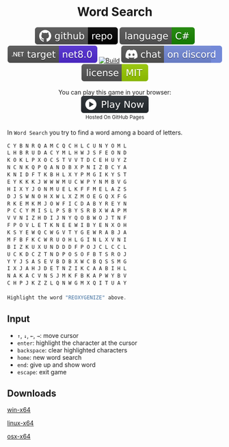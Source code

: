 <h1 align="center">
	Word Search
</h1>

<p align="center">
	<a href="https://github.com/dotnet/dotnet-console-games"><img src="../../.github/resources/github-repo-black.svg" alt="GitHub repo"></a>
	<a href="https://docs.microsoft.com/en-us/dotnet/csharp/"><img src="../../.github/resources/language-csharp.svg" alt="Language C#"></a>
	<a href="https://dotnet.microsoft.com/download"><img src="../../.github/resources/dotnet-badge.svg" title="Target Framework" alt="Target Framework"></a>
	<a href="https://github.com/dotnet/dotnet-console-games/actions"><img src="https://github.com/dotnet/dotnet-console-games/workflows/Word%20Search%20Build/badge.svg" title="Goto Build" alt="Build"></a>
	<a href="https://discord.gg/4XbQbwF"><img src="../../.github/resources/discord-badge.svg" title="Go To Discord Server" alt="Discord"></a>
	<a href="../../LICENSE"><img src="../../.github/resources/license-MIT-green.svg" alt="License"></a>
</p>

<p align="center">
	You can play this game in your browser:
	<br />
	<a href="https://dotnet.github.io/dotnet-console-games/Word%20Search" alt="Play Now">
		<sub><img height="40"src="../../.github/resources/play-badge.svg" alt="Play Now"></sub>
	</a>
	<br />
	<sup>Hosted On GitHub Pages</sup>
</p>

In `Word Search` you try to find a word among a board of letters.

```cs
C Y B N R Q A M C Q C H L C U N Y O M L
L H B R U D A C Y M L H W J S F E O N D
K O K L P X O C S T V V T D C E H U Y Z
N C N K Q P Q A N D B X P N I Z B C Y A
K N I D F T K B H L X Y P M G I K Y S T
E Y K K K J W W W M U C W P Y N M B V G
H I X Y J O N M U E L K F F M E L A Z S
D J S W N O H X W L X Z M O E G Q X F G
R K E M K M J O W F I C D A B Y R E Y N
P C C Y M I S L P S B Y S R B X W A P M
V V N I Z H D I J N Y Q O B W O J T N F
F P O V L E T K N E E W I B Y E N X O H
K S Y E W Q C W G V T Y G E W R A B J A
M F B F K C W R U O H L G I N L X V N I
B I Z K U X U N D D D F P O J C L C C L
U C K D C Z T N D P O S O F B T S R O J
Y Y J S A S E V B D B X W C B Q S S M G
I X J A H J D E T N Z I K C A A B I H L
N A K A C V N S J M K F B K A P W Y B V
C H P J K Z Z L Q N W G M X Q I T U A Y

Highlight the word "REOXYGENIZE" above.
```

## Input

- `↑`, `↓`, `←`, `→`: move cursor
- `enter`: highlight the character at the cursor
- `backspace`: clear highlighted characters
- `home`: new word search
- `end`: give up and show word
- `escape`: exit game

## Downloads

[win-x64](https://github.com/dotnet/dotnet-console-games/raw/binaries/win-x64/Word%20Search.exe)

[linux-x64](https://github.com/dotnet/dotnet-console-games/raw/binaries/linux-x64/Word%20Search)

[osx-x64](https://github.com/dotnet/dotnet-console-games/raw/binaries/osx-x64/Word%20Search)
